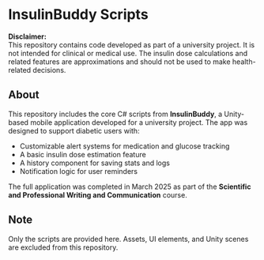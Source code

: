 # InsulinBuddy Scripts

**Disclaimer:**  
This repository contains code developed as part of a university project. It is not intended for clinical or medical use.
The insulin dose calculations and related features are approximations and should not be used to make health-related decisions.

## About

This repository includes the core C# scripts from **InsulinBuddy**, a Unity-based mobile application developed for a university project. The app was designed to support diabetic users with:

- Customizable alert systems for medication and glucose tracking
- A basic insulin dose estimation feature
- A history component for saving stats and logs
- Notification logic for user reminders

The full application was completed in March 2025 as part of the **Scientific and Professional Writing and Communication** course.

## Note

Only the scripts are provided here. Assets, UI elements, and Unity scenes are excluded from this repository.

